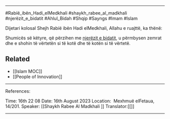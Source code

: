 
___
#Rabië_ibën_Hadi_elMedkhali #shaykh_rabee_al_madkhali #njerëzit_e_bidatit #Ahlul_Bidah #Shqip #Sayngs #Imam #Islam 

Dijetari kolosal Shejh Rabië ibën Hadi elMedkhali, Allahu e ruajttë, ka thënë:  
  
Shumicës së këtyre, që përzihen me [njerëzit e bidatit](obsidian://open?vault=Book-of-Nehar&file=Islam%2FPeople%20of%20Innovation), u përmbysen zemrat dhe e shohin të vërtetën si të kotë dhe të kotën si të vërtetë.  
  ## Related
- [[Islam MOC]] 
- [[People of Innovation]]
___

References:

 Time: 16th 22 08
 Date:  16th August 2023
 Location:  Mexhmuë elFetaua, 14/201.
 Speaker: [[Shaykh Rabee Al Madkhali ]]
 Translator:[[]]
___


